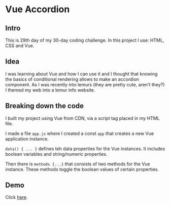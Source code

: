 # Vue Accordion
## Intro
This is 29th day of my 30-day coding challenge. In this project I use: HTML, CSS and Vue.

## Idea
I was learning about Vue and how I can use it and I thought that knowing the basics of conditional rendering allows to make an accordion component. As I was recently into lemurs (they are pretty cute, aren't they?) I themed my web into a lemur info website.

## Breaking down the code
I built my project using Vue from CDN, via a script tag placed in my HTML file. 

I made a file `app.js` where I created a const `app` that creates a new Vue application instance. 

`data() { ... }` defines teh data properties for the Vue instances. It includes boolean variables and string/numeric properties. 

Then there is `methods {...}` that consists of two methods for the Vue instance. These methods toggle the boolean values of certain properties. 

## Demo
Click <a href="https://vue-lemurs.netlify.app/">here</a>.